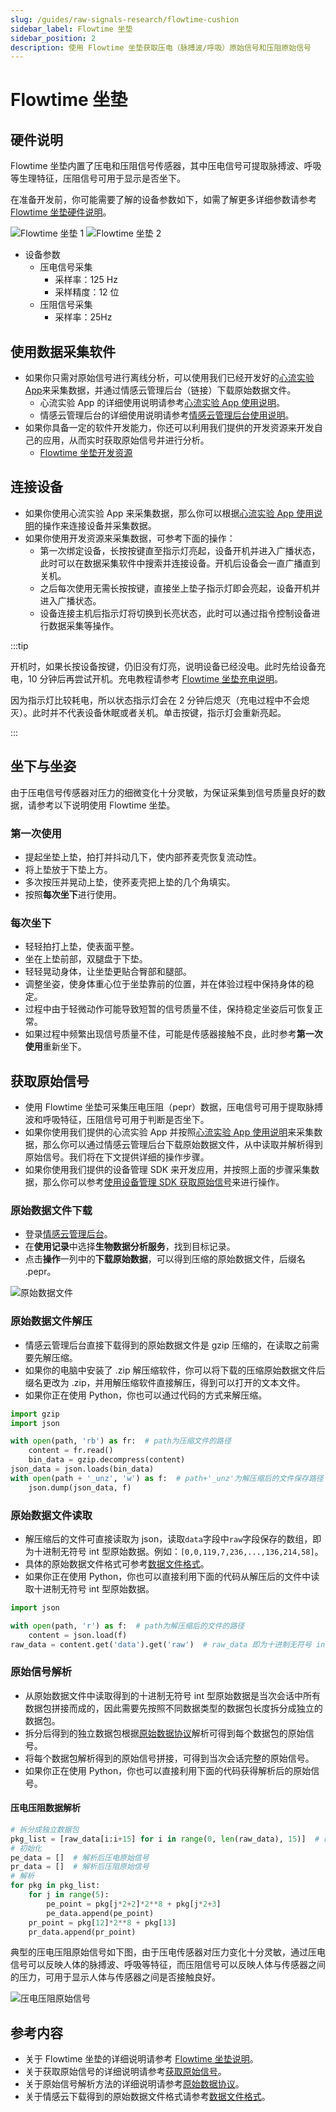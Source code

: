 ```yaml
---
slug: /guides/raw-signals-research/flowtime-cushion
sidebar_label: Flowtime 坐垫
sidebar_position: 2
description: 使用 Flowtime 坐垫获取压电（脉搏波/呼吸）原始信号和压阻原始信号
---
```


# Flowtime 坐垫

## 硬件说明

Flowtime 坐垫内置了压电和压阻信号传感器，其中压电信号可提取脉搏波、呼吸等生理特征，压阻信号可用于显示是否坐下。

在准备开发前，你可能需要了解的设备参数如下，如需了解更多详细参数请参考 [Flowtime 坐垫硬件说明](./链接到设备-Flowtime坐垫硬件说明)。

![Flowtime 坐垫 1](./image/flowtime-cushion-1.png)
![Flowtime 坐垫 2](./image/flowtime-cushion-2.png)

- 设备参数
  - 压电信号采集
    - 采样率：125 Hz
    - 采样精度：12 位
  - 压阻信号采集
    - 采样率：25Hz

## 使用数据采集软件

- 如果你只需对原始信号进行离线分析，可以使用我们已经开发好的[心流实验 App](./)来采集数据，并通过情感云管理后台（链接）下载原始数据文件。
  - 心流实验 App 的详细使用说明请参考[心流实验 App 使用说明](./)。
  - 情感云管理后台的详细使用说明请参考[情感云管理后台使用说明](./)。
- 如果你具备一定的软件开发能力，你还可以利用我们提供的开发资源来开发自己的应用，从而实时获取原始信号并进行分析。
  - [Flowtime 坐垫开发资源](./链接到设备-Flowtime坐垫开发资源)

## 连接设备

- 如果你使用心流实验 App 来采集数据，那么你可以根据[心流实验 App 使用说明](./)的操作来连接设备并采集数据。
- 如果你使用开发资源来采集数据，可参考下面的操作：
  - 第一次绑定设备，长按按键直至指示灯亮起，设备开机并进入广播状态，此时可以在数据采集软件中搜索并连接设备。开机后设备会一直广播直到关机。
  - 之后每次使用无需长按按键，直接坐上垫子指示灯即会亮起，设备开机并进入广播状态。
  - 设备连接主机后指示灯将切换到长亮状态，此时可以通过指令控制设备进行数据采集等操作。

:::tip

开机时，如果长按设备按键，仍旧没有灯亮，说明设备已经没电。此时先给设备充电，10 分钟后再尝试开机。充电教程请参考 [Flowtime 坐垫充电说明](./链接到设备-Flowtime头环使用说明-充电)。

因为指示灯比较耗电，所以状态指示灯会在 2 分钟后熄灭（充电过程中不会熄灭）。此时并不代表设备休眠或者关机。单击按键，指示灯会重新亮起。

:::

## 坐下与坐姿

由于压电信号传感器对压力的细微变化十分灵敏，为保证采集到信号质量良好的数据，请参考以下说明使用 Flowtime 坐垫。

### 第一次使用

- 提起坐垫上垫，拍打并抖动几下，使内部荞麦壳恢复流动性。
- 将上垫放于下垫上方。
- 多次按压并晃动上垫，使荞麦壳把上垫的几个角填实。
- 按照**每次坐下**进行使用。

### 每次坐下

- 轻轻拍打上垫，使表面平整。
- 坐在上垫前部，双腿盘于下垫。
- 轻轻晃动身体，让坐垫更贴合臀部和腿部。
- 调整坐姿，使身体重心位于坐垫靠前的位置，并在体验过程中保持身体的稳定。
- 过程中由于轻微动作可能导致短暂的信号质量不佳，保持稳定坐姿后可恢复正常。
- 如果过程中频繁出现信号质量不佳，可能是传感器接触不良，此时参考**第一次使用**重新坐下。

## 获取原始信号

- 使用 Flowtime 坐垫可采集压电压阻（pepr）数据，压电信号可用于提取脉搏波和呼吸特征，压阻信号可用于判断是否坐下。
- 如果你使用我们提供的心流实验 App 并按照[心流实验 App 使用说明](./)来采集数据，那么你可以通过情感云管理后台下载原始数据文件，从中读取并解析得到原始信号。我们将在下文提供详细的操作步骤。
- 如果你使用我们提供的设备管理 SDK 来开发应用，并按照上面的步骤采集数据，那么你可以参考[使用设备管理 SDK 获取原始信号](./链接到数据-使用设备管理SDK获取原始信号)来进行操作。

### 原始数据文件下载

- 登录[情感云管理后台](./)。
- 在**使用记录**中选择**生物数据分析服务**，找到目标记录。
- 点击**操作**一列中的**下载原始数据**，可以得到压缩的原始数据文件，后缀名 .pepr。

![原始数据文件](./image/pepr-raw-data-file.png)

### 原始数据文件解压

- 情感云管理后台直接下载得到的原始数据文件是 gzip 压缩的，在读取之前需要先解压缩。
- 如果你的电脑中安装了 .zip 解压缩软件，你可以将下载的压缩原始数据文件后缀名更改为 .zip，并用解压缩软件直接解压，得到可以打开的文本文件。
- 如果你正在使用 Python，你也可以通过代码的方式来解压缩。

```python
import gzip
import json

with open(path, 'rb') as fr:  # path为压缩文件的路径
    content = fr.read()
    bin_data = gzip.decompress(content)
json_data = json.loads(bin_data)
with open(path + '_unz', 'w') as f:  # path+'_unz'为解压缩后的文件保存路径
    json.dump(json_data, f)
```

### 原始数据文件读取

- 解压缩后的文件可直接读取为 json，读取`data`字段中`raw`字段保存的数组，即为十进制无符号 int 型原始数据。例如：`[0,0,119,7,236,...,136,214,58]`。
- 具体的原始数据文件格式可参考[数据文件格式](./)。
- 如果你正在使用 Python，你也可以直接利用下面的代码从解压后的文件中读取十进制无符号 int 型原始数据。

```python
import json

with open(path, 'r') as f:  # path为解压缩后的文件的路径
    content = json.load(f)
raw_data = content.get('data').get('raw')  # raw_data 即为十进制无符号 int 型原始数据
```

### 原始信号解析

- 从原始数据文件中读取得到的十进制无符号 int 型原始数据是当次会话中所有数据包拼接而成的，因此需要先按照不同数据类型的数据包长度拆分成独立的数据包。
- 拆分后得到的独立数据包根据[原始数据协议](./)解析可得到每个数据包的原始信号。
- 将每个数据包解析得到的原始信号拼接，可得到当次会话完整的原始信号。
- 如果你正在使用 Python，你也可以直接利用下面的代码获得解析后的原始信号。

#### 压电压阻数据解析

```python
# 拆分成独立数据包
pkg_list = [raw_data[i:i+15] for i in range(0, len(raw_data), 15)]  # raw_data 为十进制无符号 int 型原始数据
# 初始化
pe_data = []  # 解析后压电原始信号
pr_data = []  # 解析后压阻原始信号
# 解析
for pkg in pkg_list:
    for j in range(5):
        pe_point = pkg[j*2+2]*2**8 + pkg[j*2+3]
        pe_data.append(pe_point)
    pr_point = pkg[12]*2**8 + pkg[13]
    pr_data.append(pr_point)
```

典型的压电压阻原始信号如下图，由于压电传感器对压力变化十分灵敏，通过压电信号可以反映人体的脉搏波、呼吸等特征，而压阻信号可以反映人体与传感器之间的压力，可用于显示人体与传感器之间是否接触良好。

![压电压阻原始信号](./image/pepr-raw-signal.png)

## 参考内容

- 关于 Flowtime 坐垫的详细说明请参考 [Flowtime 坐垫说明](./链接到设备-Flowtime坐垫)。
- 关于获取原始信号的详细说明请参考[获取原始信号](./链接到数据-获取原始信号)。
- 关于原始信号解析方法的详细说明请参考[原始数据协议](./)。
- 关于情感云下载得到的原始数据文件格式请参考[数据文件格式](./)。
